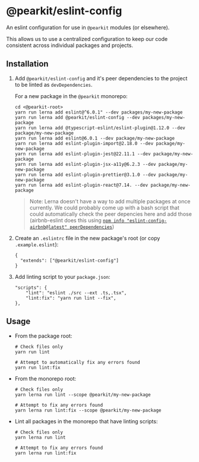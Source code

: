 # @pearkit/eslint-config

An eslint configuration for use in `@pearkit` modules (or elsewhere).

This allows us to use a centralized configuration to keep our code consistent across individual packages and projects.

## Installation

1. Add `@pearkit/eslint-config` and it's peer dependencies to the project to be linted as `devDependencies`.

   For a new package in the `@pearkit` monorepo:

   ```
   cd <@pearkit-root>
   yarn run lerna add eslint@^6.0.1" --dev packages/my-new-package
   yarn run lerna add @pearkit/eslint-config --dev packages/my-new-package
   yarn run lerna add @typescript-eslint/eslint-plugin@1.12.0 --dev package/my-new-package
   yarn run lerna add eslint@6.0.1 --dev package/my-new-package
   yarn run lerna add eslint-plugin-import@2.18.0 --dev package/my-new-package
   yarn run lerna add eslint-plugin-jest@22.11.1 --dev package/my-new-package
   yarn run lerna add eslint-plugin-jsx-a11y@6.2.3 --dev package/my-new-package
   yarn run lerna add eslint-plugin-prettier@3.1.0 --dev package/my-new-package
   yarn run lerna add eslint-plugin-react@7.14. --dev package/my-new-package
   ```

   > Note: Lerna doesn't have a way to add multiple packages at once currently. We could probably come up with a bash script that could automatically check the peer depencies here and add those (airbnb-eslint does this using [`npm info "eslint-config-airbnb@latest" peerDependencies`](https://www.npmjs.com/package/eslint-config-airbnb#eslint-config-airbnb-1))

2. Create an `.eslintrc` file in the new package's root (or copy `.example.eslint`):

   ```.eslintrc
   {
     "extends": ["@pearkit/eslint-config"]
   }
   ```

3. Add linting script to your `package.json`:

   ```
   "scripts": {
       "lint": "eslint ./src --ext .ts,.tsx",
       "lint:fix": "yarn run lint --fix",
   },
   ```

## Usage

- From the package root:

  ```
  # Check files only
  yarn run lint

  # Attempt to automatically fix any errors found
  yarn run lint:fix
  ```

- From the monorepo root:

  ```
  # Check files only
  yarn lerna run lint --scope @pearkit/my-new-package

  # Attempt to fix any errors found
  yarn lerna run lint:fix --scope @pearkit/my-new-package

  ```

- Lint all packages in the monorepo that have linting scripts:

  ```
  # Check files only
  yarn lerna run lint

  # Attempt to fix any errors found
  yarn lerna run lint:fix

  ```
